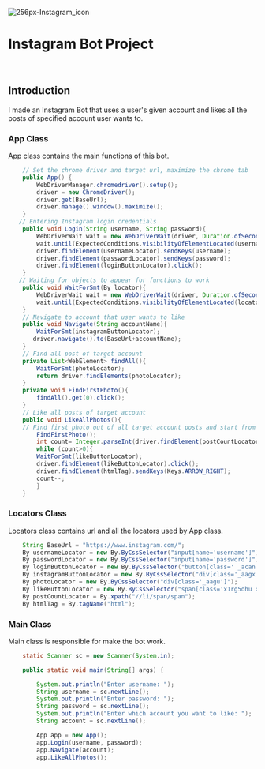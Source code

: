 
![256px-Instagram_icon](https://github.com/tayfundaldik/InstagramBotProject/assets/79011413/86b5fa5c-fa8f-49ad-b5bd-73f41dc2d214)

# Instagram Bot Project
<br/>

## Introduction
I made an Instagram Bot that uses a user's given account and likes all the posts of specified account user wants to.
<br/>
### App Class
App class contains the main functions of this bot.
```java
    // Set the chrome driver and target url, maximize the chrome tab
    public App() {
        WebDriverManager.chromedriver().setup();
        driver = new ChromeDriver();
        driver.get(BaseUrl);
        driver.manage().window().maximize();
    }
   // Entering Instagram login credentials
    public void Login(String username, String password){
        WebDriverWait wait = new WebDriverWait(driver, Duration.ofSeconds(5));
        wait.until(ExpectedConditions.visibilityOfElementLocated(usernameLocator));
        driver.findElement(usernameLocator).sendKeys(username);
        driver.findElement(passwordLocator).sendKeys(password);
        driver.findElement(loginButtonLocator).click();
    }
   // Waiting for objects to appear for functions to work
    public void WaitForSmt(By locator){
        WebDriverWait wait = new WebDriverWait(driver, Duration.ofSeconds(5));
        wait.until(ExpectedConditions.visibilityOfElementLocated(locator));
    }
    // Navigate to account that user wants to like
    public void Navigate(String accountName){
        WaitForSmt(instagramButtonLocator);
       driver.navigate().to(BaseUrl+accountName);
    }
    // Find all post of target account
    private List<WebElement> findAll(){
        WaitForSmt(photoLocator);
        return driver.findElements(photoLocator);
    }
    private void FindFirstPhoto(){
        findAll().get(0).click();
    }
    // Like all posts of target account
    public void LikeAllPhotos(){
    // Find first photo out of all target account posts and start from there
        FindFirstPhoto();
        int count= Integer.parseInt(driver.findElement(postCountLocator).getText());
        while (count>0){
        WaitForSmt(likeButtonLocator);
        driver.findElement(likeButtonLocator).click();
        driver.findElement(htmlTag).sendKeys(Keys.ARROW_RIGHT);
        count--;
        }
    }
```

### Locators Class
Locators class contains url and all the locators used by App class.
```java
    String BaseUrl = "https://www.instagram.com/";
    By usernameLocator = new By.ByCssSelector("input[name='username']");
    By passwordLocator = new By.ByCssSelector("input[name='password']");
    By loginButtonLocator = new By.ByCssSelector("button[class=' _acan _acap _acas _aj1- _ap30']");
    By instagramButtonLocator = new By.ByCssSelector("div[class='_aagx']");
    By photoLocator = new By.ByCssSelector("div[class='_aagu']");
    By likeButtonLocator = new By.ByCssSelector("span[class='x1rg5ohu xp7jhwk']");
    By postCountLocator = By.xpath("//li/span/span");
    By htmlTag = By.tagName("html");
```

### Main Class
Main class is responsible for make the bot work.
```java
    static Scanner sc = new Scanner(System.in);

    public static void main(String[] args) {

        System.out.println("Enter username: ");
        String username = sc.nextLine();
        System.out.println("Enter password: ");
        String password = sc.nextLine();
        System.out.println("Enter which account you want to like: ");
        String account = sc.nextLine();

        App app = new App();
        app.Login(username, password);
        app.Navigate(account);
        app.LikeAllPhotos();
```
